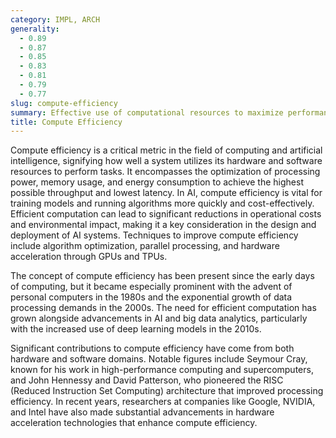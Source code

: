 ```yaml
---
category: IMPL, ARCH
generality:
  - 0.89
  - 0.87
  - 0.85
  - 0.83
  - 0.81
  - 0.79
  - 0.77
slug: compute-efficiency
summary: Effective use of computational resources to maximize performance and minimize waste.
title: Compute Efficiency
---
```


Compute efficiency is a critical metric in the field of computing and artificial intelligence, signifying how well a system utilizes its hardware and software resources to perform tasks. It encompasses the optimization of processing power, memory usage, and energy consumption to achieve the highest possible throughput and lowest latency. In AI, compute efficiency is vital for training models and running algorithms more quickly and cost-effectively. Efficient computation can lead to significant reductions in operational costs and environmental impact, making it a key consideration in the design and deployment of AI systems. Techniques to improve compute efficiency include algorithm optimization, parallel processing, and hardware acceleration through GPUs and TPUs.

The concept of compute efficiency has been present since the early days of computing, but it became especially prominent with the advent of personal computers in the 1980s and the exponential growth of data processing demands in the 2000s. The need for efficient computation has grown alongside advancements in AI and big data analytics, particularly with the increased use of deep learning models in the 2010s.

Significant contributions to compute efficiency have come from both hardware and software domains. Notable figures include Seymour Cray, known for his work in high-performance computing and supercomputers, and John Hennessy and David Patterson, who pioneered the RISC (Reduced Instruction Set Computing) architecture that improved processing efficiency. In recent years, researchers at companies like Google, NVIDIA, and Intel have also made substantial advancements in hardware acceleration technologies that enhance compute efficiency.
